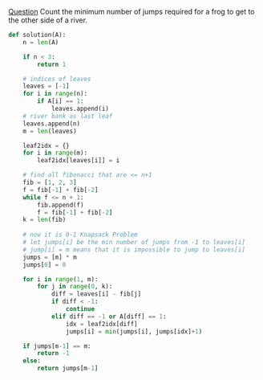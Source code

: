 [Question](https://app.codility.com/programmers/lessons/13-fibonacci_numbers/fib_frog/)
Count the minimum number of jumps required for a frog to get to the other side of a river.
```python
def solution(A):
    n = len(A)

    if n < 3:
        return 1

    # indices of leaves
    leaves = [-1]
    for i in range(n):
        if A[i] == 1:
            leaves.append(i)
    # river bank as last leaf
    leaves.append(n)
    m = len(leaves)

    leaf2idx = {}
    for i in range(m):
        leaf2idx[leaves[i]] = i

    # find all fibonacci that are <= n+1
    fib = [1, 2, 3]
    f = fib[-1] + fib[-2]
    while f <= n + 1:
        fib.append(f)
        f = fib[-1] + fib[-2]
    k = len(fib)
    
    # now it is 0-1 Knapsack Problem
    # let jumps[i] be the min number of jumps from -1 to leaves[i]
    # jump[i] = m means that it is impossible to jump to leaves[i]
    jumps = [m] * m
    jumps[0] = 0

    for i in range(1, m):
        for j in range(0, k):
            diff = leaves[i] - fib[j]
            if diff < -1:
                continue
            elif diff == -1 or A[diff] == 1:
                idx = leaf2idx[diff]
                jumps[i] = min(jumps[i], jumps[idx]+1)

    if jumps[m-1] == m:
        return -1
    else:
        return jumps[m-1]
```